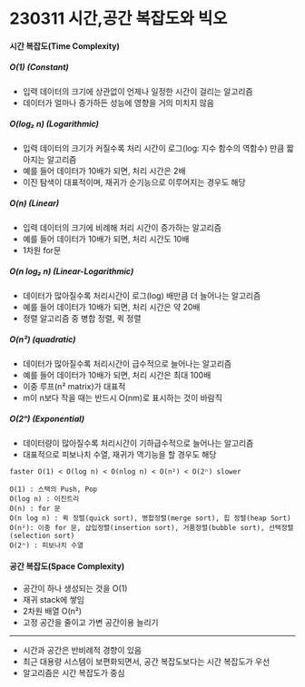 # 230311 시간,공간 복잡도와 빅오

#### 시간 복잡도(Time Complexity)

##### O(1) (Constant)

- 입력 데이터의 크기에 상관없이 언제나 일정한 시간이 걸리는 알고리즘
- 데이터가 얼마나 증가하든 성능에 영향을 거의 미치지 않음

##### O(log₂ n) (Logarithmic)

- 입력 데이터의 크기가 커질수록 처리 시간이 로그(log: 지수 함수의 역함수) 만큼 짧아지는 알고리즘
- 예를 들어 데이터가 10배가 되면, 처리 시간은 2배
- 이진 탐색이 대표적이며, 재귀가 순기능으로 이루어지는 경우도 해당

##### O(n) (Linear)

- 입력 데이터의 크기에 비례해 처리 시간이 증가하는 알고리즘
- 예를 들어 데이터가 10배가 되면, 처리 시간도 10배
- 1차원 for문

##### O(n log₂ n) (Linear-Logarithmic)

- 데이터가 많아질수록 처리시간이 로그(log) 배만큼 더 늘어나는 알고리즘
- 예를 들어 데이터가 10배가 되면, 처리 시간은 약 20배
- 정렬 알고리즘 중 병합 정렬, 퀵 정렬

##### O(n²) (quadratic)

- 데이터가 많아질수록 처리시간이 급수적으로 늘어나는 알고리즘
- 예를 들어 데이터가 10배가 되면, 처리 시간은 최대 100배
- 이중 루프(n² matrix)가 대표적
- m이 n보다 작을 때는 반드시 O(nm)로 표시하는 것이 바람직

##### O(2ⁿ) (Exponential)

- 데이터량이 많아질수록 처리시간이 기하급수적으로 늘어나는 알고리즘
- 대표적으로 피보나치 수열, 재귀가 역기능을 할 경우도 해당

```
faster O(1) < O(log n) < O(nlog n) < O(n²) < O(2ⁿ) slower

O(1) : 스택의 Push, Pop
O(log n) : 이진트리
O(n) : for 문
O(n log n) : 퀵 정렬(quick sort), 병합정렬(merge sort), 힙 정렬(heap Sort)
O(n²): 이중 for 문, 삽입정렬(insertion sort), 거품정렬(bubble sort), 선택정렬(selection sort)
O(2ⁿ) : 피보나치 수열
```

#### 공간 복잡도(Space Complexity)

- 공간이 하나 생성되는 것을 O(1)
- 재귀 stack에 쌓임
- 2차원 배열 O(n²)
- 고정 공간을 줄이고 가변 공간이용 늘리기

---

- 시간과 공간은 반비례적 경향이 있음
- 최근 대용량 시스템이 보편화되면서, 공간 복잡도보다는 시간 복잡도가 우선
- 알고리즘은 시간 복잡도가 중심
